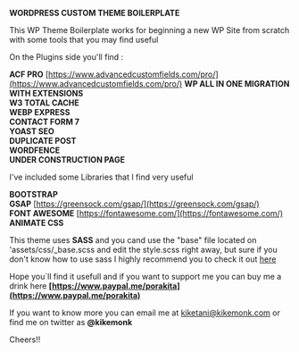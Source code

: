 
**WORDPRESS CUSTOM THEME BOILERPLATE**

This WP Theme Boilerplate works for beginning a new WP Site from scratch with some tools that you may find useful

On the Plugins side you'll find :

**ACF PRO**  [https://www.advancedcustomfields.com/pro/](https://www.advancedcustomfields.com/pro/) 
 **WP ALL IN ONE MIGRATION WITH EXTENSIONS**  
 **W3 TOTAL CACHE**  
 **WEBP EXPRESS**  
 **CONTACT FORM 7**  
 **YOAST SEO**  
 **DUPLICATE POST**  
 **WORDFENCE**  
 **UNDER CONSTRUCTION PAGE**

I've included some Libraries that I find very useful

**BOOTSTRAP**  
**GSAP**  [https://greensock.com/gsap/](https://greensock.com/gsap/)  
**FONT AWESOME**  [https://fontawesome.com/](https://fontawesome.com/)  
**ANIMATE CSS**

This theme uses **SASS** and you cand use the "base" file located on 'assets/css/_base.scss and edit the style.scss right away, but sure if you don't know how to use sass I highly recommend you to check it out [here](https://sass-lang.com/)

Hope you´ll find it usefull and if you want to support me you can buy me a drink here  **[https://www.paypal.me/porakita](https://www.paypal.me/porakita)**

If you want to know more you can email me at  [kiketani@kikemonk.com](mailto:kiketani@kikemonk.com)  or find me on twitter as **@kikemonk**

Cheers!!
